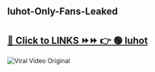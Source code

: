 
 ## luhot-Only-Fans-Leaked

# <h2><a href="https://clipsfans.com/luhot&ref=git">🔗 Click to LINKS ⏩⏩ 👉 🟢 luhot </a></h2>

<a href="https://clipsfans.com/luhot&ref=git" rel="nofollow" data-target="animated-image.originalLink"><img src="https://i.ibb.co.com/xMMVF88/686577567.gif" alt="Viral Video Original" style="max-width: 100%; display: inline-block;" data-target="animated-image.originalImage"></a>
